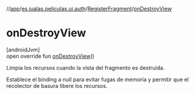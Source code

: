 //[app](../../../index.md)/[es.jualas.peliculas.ui.auth](../index.md)/[RegisterFragment](index.md)/[onDestroyView](on-destroy-view.md)

# onDestroyView

[androidJvm]\
open override fun [onDestroyView](on-destroy-view.md)()

Limpia los recursos cuando la vista del fragmento es destruida.

Establece el binding a null para evitar fugas de memoria y permitir que el recolector de basura libere los recursos.
